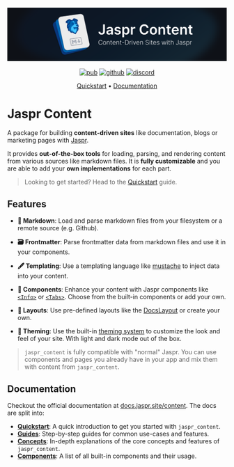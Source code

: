 ![Banner](https://raw.githubusercontent.com/schultek/jaspr/main/assets/content/banner.png)

<p align="center">
  <a href="https://pub.dev/packages/jaspr_content"><img src="https://img.shields.io/pub/v/jaspr_content?label=pub.dev&labelColor=333940&logo=dart&color=00589B" alt="pub"></a>
  <a href="https://github.com/schultek/jaspr"><img src="https://img.shields.io/github/stars/schultek/jaspr?style=flat&label=stars&labelColor=333940&color=8957e5&logo=github" alt="github"></a>
  <a href="https://discord.gg/XGXrGEk4c6"><img src="https://img.shields.io/discord/993167615587520602?logo=discord&logoColor=fff&labelColor=333940" alt="discord"></a>
</p>

<p align="center">
  <a href="https://docs.jaspr.site/content/quick_start">Quickstart</a> •
  <a href="https://docs.jaspr.site/content">Documentation</a>
</p>

# Jaspr Content

A package for building **content-driven sites** like documentation, blogs or marketing pages with [Jaspr](https://pub.dev/packages/jaspr).

It provides **out-of-the-box tools** for loading, parsing, and rendering content from various sources like markdown files. It is **fully customizable** and you are able to add your **own implementations** for each part.

> Looking to get started? Head to the [Quickstart](https://docs.jaspr.site/content/quick_start) guide.

## Features

- **📖 Markdown**: Load and parse markdown files from your filesystem or a remote source (e.g. Github).

- **🗃️ Frontmatter**: Parse frontmatter data from markdown files and use it in your components.

- **🖋️ Templating**: Use a templating language like [mustache](https://mustache.github.io/mustache.5.html) to inject data into your content.

- **🧩 Components**: Enhance your content with  Jaspr components like [`<Info>`](https://docs.jaspr.site/content/components/callout) or [`<Tabs>`](https://docs.jaspr.site/content/components/tabs). Choose from the built-in components or add your own.

- **📐 Layouts**: Use pre-defined layouts like the [DocsLayout](https://docs.jaspr.site/content/layouts/docs_layout) or create your own.

- **🎨 Theming**: Use the built-in [theming system](https://docs.jaspr.site/content/concepts/theming) to customize the look and feel of your site. With light and dark mode out of the box.

> `jaspr_content` is fully compatible with "normal" Jaspr. You can use components and pages you already have in your app and mix them with content from `jaspr_content`.

## Documentation

Checkout the official documentation at [docs.jaspr.site/content](https://docs.jaspr.site/content). The docs are split into:

- [**Quickstart**](https://docs.jaspr.site/content/quick_start): A quick introduction to get you started with `jaspr_content`.
- [**Guides**](https://docs.jaspr.site/content/guides/adding_pages): Step-by-step guides for common use-cases and features.
- [**Concepts**](https://docs.jaspr.site/content/concepts/pages): In-depth explanations of the core concepts and features of `jaspr_content`.
- [**Components**](https://docs.jaspr.site/content/components/callout): 
  A list of all built-in components and their usage.

